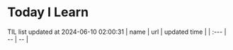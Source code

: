 # Today I Learn 
TIL list updated at 2024-06-10 02:00:31
| name | url | updated time |
| :--- | -- | -- |
